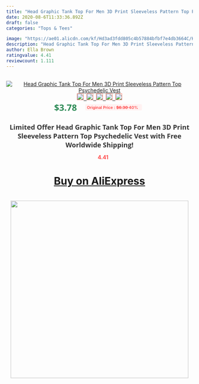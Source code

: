 ```yaml
---
title: "Head Graphic Tank Top For Men 3D Print Sleeveless Pattern Top Psychedelic Vest"
date: 2020-08-6T11:33:36.892Z
draft: false
categories: "Tops & Tees"

image: "https://ae01.alicdn.com/kf/Hd3ad3fdd805c4b57884bfbf7e4db3664C/Head-Graphic-Tank-Top-For-Men-3D-Print-Sleeveless-Pattern-Top-Psychedelic-Vest.jpg"
description: "Head Graphic Tank Top For Men 3D Print Sleeveless Pattern Top Psychedelic Vest"
author: Ella Brown
ratingvalue: 4.41
reviewcount: 1.111
---
```

<br>
<div style="text-align: center;">
<a href="https://s.click.aliexpress.com/e/_9zfYGH" target="_blank" rel="nofollow noopener noreferrer"><img alt="Head Graphic Tank Top For Men 3D Print Sleeveless Pattern Top Psychedelic Vest" class="magnifier-image" src="https://ae01.alicdn.com/kf/Hd3ad3fdd805c4b57884bfbf7e4db3664C/Head-Graphic-Tank-Top-For-Men-3D-Print-Sleeveless-Pattern-Top-Psychedelic-Vest.jpg_640x640.jpg">
<br>
<img style="border:1px solid salmon" src="https://ae01.alicdn.com/kf/Hd3ad3fdd805c4b57884bfbf7e4db3664C/Head-Graphic-Tank-Top-For-Men-3D-Print-Sleeveless-Pattern-Top-Psychedelic-Vest.jpg_120x120.jpg">&nbsp;&nbsp;<img style="border:1px solid salmon" src="https://ae01.alicdn.com/kf/H5793089b37244d828c9d08f6d7ae7f26d/Head-Graphic-Tank-Top-For-Men-3D-Print-Sleeveless-Pattern-Top-Psychedelic-Vest.jpg_120x120.jpg">&nbsp;&nbsp;<img style="border:1px solid salmon" src="_120x120.jpg">&nbsp;&nbsp;<img style="border:1px solid salmon" src="_120x120.jpg">&nbsp;&nbsp;<img style="border:1px solid salmon" src="_120x120.jpg"></a></div><br0>
<div style="text-align: center;"><span style="background-color: white; border: 0px; box-sizing: border-box; color: seagreen; display: inline-block; font-family: &quot;open sans&quot; , &quot;arial&quot; , &quot;helvetica&quot; , sans-serif , &quot;heiti&quot;; font-size: 24px; font-stretch: inherit; font-weight: 700; line-height: inherit; margin: 0px 10px 0px 0px; padding: 0px; vertical-align: middle;">$3.78 </span>
<span style="background: rgb(255 , 241 , 241); border-radius: 3px; border: 0px; box-sizing: border-box; color: #ff4747; display: inline-block; font-family: inherit; font-size: 12px; font-stretch: inherit; font-style: inherit; font-variant: inherit; font-weight: 600; line-height: inherit; margin: 0px; padding: 2px 5px; transform: scale(0.9); vertical-align: middle;">Original Price : <b style="text-decoration: line-through;">$6.30 </b> 40%&nbsp;&nbsp;</span></div>
<h1 style="color: #333333; display: inline-block; font-family: &quot;open sans&quot; , &quot;arial&quot; , &quot;helvetica&quot; , sans-serif , &quot;heiti&quot;; font-size: 18px; font-stretch: inherit; font-weight: 700; text-align: center;">Limited Offer Head Graphic Tank Top For Men 3D Print Sleeveless Pattern Top Psychedelic Vest with Free Worldwide Shipping!</h1>
<div style="color: #ff4747; text-align: center;">
<img src="https://4.bp.blogspot.com/-M0ZcTcb-5uY/XleCXlxnR4I/AAAAAAAAAEc/OrjgMkXV1oMQFaCRZj5HQwOCBcu3w1FegCPcBGAYYCw/s1600/star.png" style="height: 15px;">&nbsp;<b>4.41</b></div>
<div class="button_cont" align="center"><a class="buynow_a" href="https://s.click.aliexpress.com/e/_9zfYGH" target="_blank" rel="nofollow noopener noreferrer"><H1>Buy on AliExpress</H1></a></div><br>
<div class="separator" style="clear: both; text-align: center;">
<img src="https://lh3.googleusercontent.com/-pTy5HemUv9M/XlePHvY0dAI/AAAAAAAAAE4/0nX5iRUoIWY8eMW9Dpxeirr157OZliDIgCLcBGAsYHQ/s1600/badge.gif" width="480">
</div>
